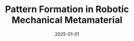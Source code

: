 ---
title: "Pattern Formation in Robotic Mechanical Metamaterial"
collection: publications
category: manuscripts
permalink: /publication/P5_arXiV_2025
excerpt: 'This paper is currently under review.'
date: 2025-01-01
venue: 'arXiV'
# paperurl: ''
citation: '<b> V. Ramakrishnan </b> and M. J. Frazier, "Pattern Formation in Robotic Mechanical Metamaterial", <i> Research Square </i>, 2025'
---